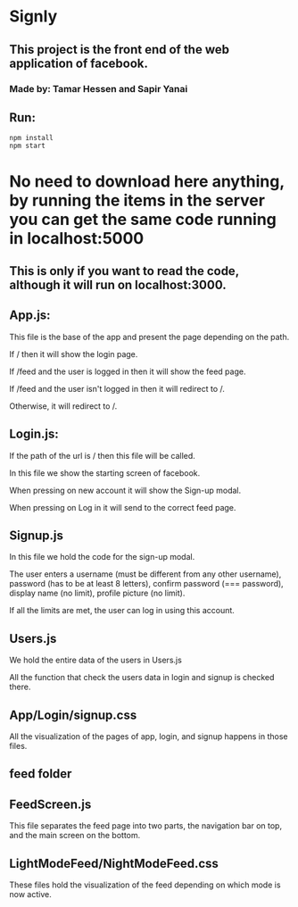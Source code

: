 # Signly

## This project is the front end of the web application of facebook.

### Made by: Tamar Hessen and Sapir Yanai


## Run:
```
npm install
npm start
```

# No need to download here anything, by running the items in the server you can get the same code running in localhost:5000
## This is only if you want to read the code, although it will run on localhost:3000.

## App.js:
This file is the base of the app and present the page depending on the path.

If / then it will show the login page.

If /feed and the user is logged in then it will show the feed page.

If /feed and the user isn't logged in then it will redirect to /.

Otherwise, it will redirect to /.

## Login.js:
If the path of the url is / then this file will be called.

In this file we show the starting screen of facebook.

When pressing on new account it will show the Sign-up modal.

When pressing on Log in it will send to the correct feed page.

## Signup.js
In this file we hold the code for the sign-up modal.

The user enters a username (must be different from any other username), password (has to be at least 8 letters), confirm password (=== password), display name (no limit), profile picture (no limit).

If all the limits are met, the user can log in using this account.

## Users.js
We hold the entire data of the users in Users.js

All the function that check the users data in login and signup is checked there.

## App/Login/signup.css
All the visualization of the pages of app, login, and signup happens in those files.

## feed folder
## FeedScreen.js
This file separates the feed page into two parts, the navigation bar on top, and the main screen on the bottom.



## LightModeFeed/NightModeFeed.css

These files hold the visualization of the feed depending on which mode is now active.


